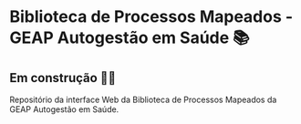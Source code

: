 # Biblioteca de Processos Mapeados - GEAP Autogestão em Saúde 📚

## Em construção 👷‍♂️

Repositório da interface Web da Biblioteca de Processos Mapeados da GEAP Autogestão em Saúde.
